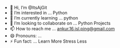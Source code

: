 - 👋 Hi, I’m @ItsAjGit
- 👀 I’m interested in ... Python
- 🌱 I’m currently learning ... python
- 💞️ I’m looking to collaborate on ... Python Projects
- 📫 How to reach me ... ankur.16.jsl.ping@gmail.com
- 😄 Pronouns: ...
- ⚡ Fun fact: ... Learn More Stress Less

<!---
ItsAjGit/ItsAjGit is a ✨ special ✨ repository because its `README.md` (this file) appears on your GitHub profile.
You can click the Preview link to take a look at your changes.
--->

